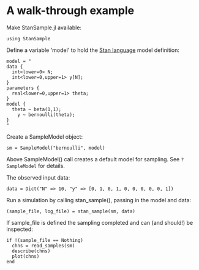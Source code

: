 # A walk-through example

Make StanSample.jl available:
```
using StanSample
```

Define a variable 'model' to hold the [Stan language]() model definition:

```
model = "
data { 
  int<lower=0> N; 
  int<lower=0,upper=1> y[N];
} 
parameters {
  real<lower=0,upper=1> theta;
} 
model {
  theta ~ beta(1,1);
    y ~ bernoulli(theta);
}
"
```

Create a SampleModel object:

```
sm = SampleModel("bernoulli", model)
```

Above SampleModel() call creates a default model for sampling. See `?SampleModel` for details.

The observed input data:

```
data = Dict("N" => 10, "y" => [0, 1, 0, 1, 0, 0, 0, 0, 0, 1])
```

Run a simulation by calling stan_sample(), passing in the model and data: 
```
(sample_file, log_file) = stan_sample(sm, data)
```

If sample_file is defined the sampling completed and can (and should!) be inspected:
```
if !(sample_file == Nothing)
  chns = read_samples(sm)
  describe(chns)
  plot(chns)
end
```
